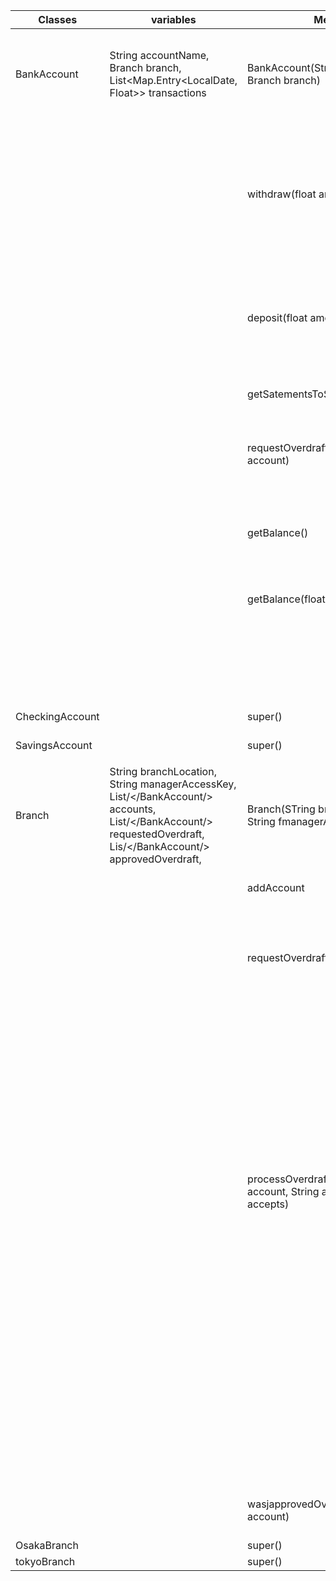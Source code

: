 
| Classes         | variables                                                                                                                                                                  | Methods                                                                  | Scenario                                           | Outputs                                                                                                  |
| --------------- | -------------------------------------------------------------------------------------------------------------------------------------------------------------------------- | ------------------------------------------------------------------------ | -------------------------------------------------- | -------------------------------------------------------------------------------------------------------- |
| BankAccount     | String accountName, Branch branch, <br>List<Map.Entry<LocalDate, <br>Float>> transactions                                                                                  | BankAccount(String accountName,<br>Branch branch)                        | if all is valid                                    | creates account with no transactions and<br>registers the account to the given branch                    |
|                 |                                                                                                                                                                            |                                                                          | if branch is null                                  | creates account but does not register to branch                                                          |
|                 |                                                                                                                                                                            | withdraw(float amount)                                                   | if amount < 0                                      | returns not a valid transaction                                                                          |
|                 |                                                                                                                                                                            |                                                                          | if ballance is < amount<br>and notallowToOverdraft | returns not enough balance                                                                               |
|                 |                                                                                                                                                                            |                                                                          | otherwise                                          | add transaction of withdraw                                                                              |
|                 |                                                                                                                                                                            | deposit(float amount)                                                    | if amount <= 0                                     | returns not a valid transaction                                                                          |
|                 |                                                                                                                                                                            |                                                                          | otherwise                                          | add deposit to transactions                                                                              |
|                 |                                                                                                                                                                            | getSatementsToSTring                                                     |                                                    | prints out nice looking statement data and history                                                       |
|                 |                                                                                                                                                                            | requestOverdraft(Bankaccount account)                                    |                                                    | request overdraft at given branch and returns value                                                      |
|                 |                                                                                                                                                                            | getBalance()                                                             |                                                    | call getbalance(float transaction count) with negative value and returns value                           |
|                 |                                                                                                                                                                            | getBalance(float transaction count)                                      | transaction count < 0                              | gives the full transaction hisory                                                                        |
|                 |                                                                                                                                                                            |                                                                          | otherwise                                          | gives transaction history till the given transaction count                                               |
|                 |                                                                                                                                                                            |                                                                          |                                                    |                                                                                                          |
| CheckingAccount |                                                                                                                                                                            | super()                                                                  |                                                    | extends BankAccount                                                                                      |
| SavingsAccount  |                                                                                                                                                                            | super()                                                                  |                                                    | extends BankAccount                                                                                      |
|                 |                                                                                                                                                                            |                                                                          |                                                    |                                                                                                          |
| Branch          | String branchLocation,<br>String managerAccessKey,<br>List/</BankAccount/> accounts,<br>List/</BankAccount/> requestedOverdraft,<br>Lis/</BankAccount/> approvedOverdraft, | Branch(STring branchLocation,<br>String fmanagerAccessKey)               |                                                    | creates branch object with empty lists                                                                   |
|                 |                                                                                                                                                                            | addAccount                                                               | if account is already in accountsList              | returns account is already part of branch                                                                |
|                 |                                                                                                                                                                            |                                                                          | if not                                             | adds account to the branch                                                                               |
|                 |                                                                                                                                                                            | requestOverdraft(BAnkAccount)                                            | if account is not part of branch                   | returns bank is not part of branch                                                                       |
|                 |                                                                                                                                                                            |                                                                          | if account already requested overdraft             | returns account already requested overdraft                                                              |
|                 |                                                                                                                                                                            |                                                                          | if account already is allowed to overdraft         | returns account is allready approved for overdraft                                                       |
|                 |                                                                                                                                                                            |                                                                          | otherwise                                          | adds account to list of requested overdraft<br>and returns overdraft has been approved                   |
|                 |                                                                                                                                                                            | processOverdraft(BankAccount account, String accessKey, boolean accepts) | if accessKey is not the one of the manager         | returns no authority to process overdrafts                                                               |
|                 |                                                                                                                                                                            |                                                                          | if account is not part of this branch              | returns account is not part of this branch                                                               |
|                 |                                                                                                                                                                            |                                                                          | if accepts is false                                | removes account from requested list and returns overdraft was rejected                                   |
|                 |                                                                                                                                                                            |                                                                          | if account did not request overdraft               | returns no overdraft was requested                                                                       |
|                 |                                                                                                                                                                            |                                                                          | otherwise                                          | removes account from requested list and adds it tto the approved list and returns overdraft was approved |
|                 |                                                                                                                                                                            | wasjapprovedOverdraft(bankaccount account)                               |                                                    | returns if bankaccount is in overdraft approved list                                                     |
| OsakaBranch     |                                                                                                                                                                            | super()                                                                  |                                                    |                                                                                                          |
| tokyoBranch     |                                                                                                                                                                            | super()                                                                  |                                                    |                                                                                                          |


